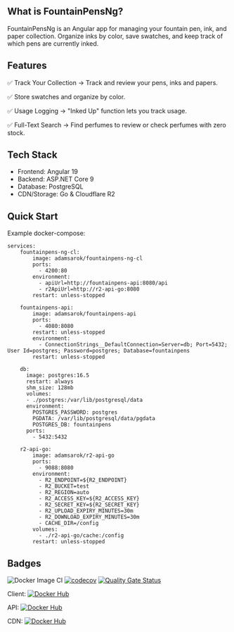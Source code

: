## What is FountainPensNg?

FountainPensNg is an Angular app for managing your fountain pen, ink, and paper collection. Organize inks by color, save swatches, and keep track of which pens are currently inked.

## Features

✅ Track Your Collection → Track and review your pens, inks and papers.

✅ Store swatches and organize by color.

✅ Usage Logging → "Inked Up" function lets you track usage.

✅ Full-Text Search → Find perfumes to review or check perfumes with zero stock.

## Tech Stack
- Frontend: Angular 19
- Backend: ASP.NET Core 9
- Database: PostgreSQL
- CDN/Storage: Go & Cloudflare R2


## Quick Start
Example docker-compose:

```
services:
    fountainpens-ng-cl:
        image: adamsarok/fountainpens-ng-cl
        ports:
          - 4200:80
        environment:
          - apiUrl=http://fountainpens-api:8080/api
          - r2ApiUrl=http://r2-api-go:8080
        restart: unless-stopped

    fountainpens-api:
        image: adamsarok/fountainpens-api
        ports:
          - 4080:8080
        restart: unless-stopped
        environment:
          - ConnectionStrings__DefaultConnection=Server=db; Port=5432; User Id=postgres; Password=postgres; Database=fountainpens
        restart: unless-stopped

    db:
      image: postgres:16.5
      restart: always
      shm_size: 128mb
      volumes:
      - ./postgres:/var/lib/postgresql/data
      environment:
        POSTGRES_PASSWORD: postgres
        PGDATA: /var/lib/postgresql/data/pgdata
        POSTGRES_DB: fountainpens 
      ports:
        - 5432:5432

    r2-api-go:
        image: adamsarok/r2-api-go
        ports:
          - 9088:8080
        environment:
          - R2_ENDPOINT=${R2_ENDPOINT}
          - R2_BUCKET=test
          - R2_REGION=auto
          - R2_ACCESS_KEY=${R2_ACCESS_KEY}
          - R2_SECRET_KEY=${R2_SECRET_KEY}
          - R2_UPLOAD_EXPIRY_MINUTES=30m
          - R2_DOWNLOAD_EXPIRY_MINUTES=30m
          - CACHE_DIR=/config
        volumes:
          - ./r2-api-go/cache:/config
        restart: unless-stopped
```

## Badges

![Docker Image CI](https://github.com/adamsarok/FountainPensNg/actions/workflows/docker-image.yml/badge.svg)
[![codecov](https://codecov.io/github/adamsarok/FountainPensNg/graph/badge.svg?token=4HATTWKM9V)](https://codecov.io/github/adamsarok/FountainPensNg)
[![Quality Gate Status](https://sonarcloud.io/api/project_badges/measure?project=adamsarok_FountainPensNg&metric=alert_status)](https://sonarcloud.io/summary/new_code?id=adamsarok_FountainPensNg)

Client: [![Docker Hub](https://img.shields.io/docker/pulls/adamsarok/fountainpens-ng-cl.svg)](https://hub.docker.com/r/adamsarok/fountainpens-ng-cl)

API: [![Docker Hub](https://img.shields.io/docker/pulls/adamsarok/fountainpens-api.svg)](https://hub.docker.com/r/adamsarok/fountainpens-api)

CDN: [![Docker Hub](https://img.shields.io/docker/pulls/adamsarok/r2-api-go.svg)](https://hub.docker.com/r/adamsarok/r2-api-go)
